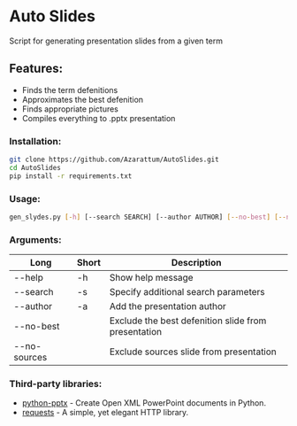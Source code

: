 # Auto Slides
Script for generating presentation slides from a given term

## Features:
  - Finds the term defenitions
  - Approximates the best defenition
  - Finds appropriate pictures
  - Compiles everything to .pptx presentation

### Installation:
```sh
git clone https://github.com/Azarattum/AutoSlides.git
cd AutoSlides
pip install -r requirements.txt
```

### Usage: 
```sh
gen_slydes.py [-h] [--search SEARCH] [--author AUTHOR] [--no-best] [--no-sources] term
```

### Arguments:
| Long         | Short | Description                                         |
| ------------ | ----- | --------------------------------------------------- |
| --help       | -h    | Show help message                                   |
| --search     | -s    | Specify additional search parameters                |
| --author     | -a    | Add the presentation author                         |
| --no-best    |       | Exclude the best defenition slide from presentation |
| --no-sources |       | Exclude sources slide from presentation             |

### Third-party libraries:
* [python-pptx](https://github.com/scanny/python-pptx) - Create Open XML PowerPoint documents in Python.
* [requests](https://github.com/psf/requests) - A simple, yet elegant HTTP library.